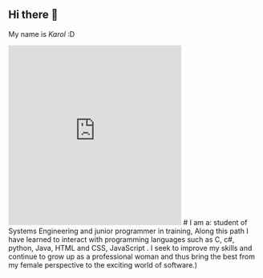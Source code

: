## Hi there 👋

My name is *Karol* :D  
<iframe src="https://assets.pinterest.com/ext/embed.html?id=288300813661327773" height="359" width="345" frameborder="0" scrolling="no" ></iframe>
# I am a:
student of Systems Engineering and
junior programmer in training,
Along this path I have learned to interact with
programming languages such as C, c#, python, Java, HTML and CSS, JavaScript .
I seek to improve my skills and continue to grow up as a professional woman
and thus bring the best from my female perspective to the exciting world of software.)
